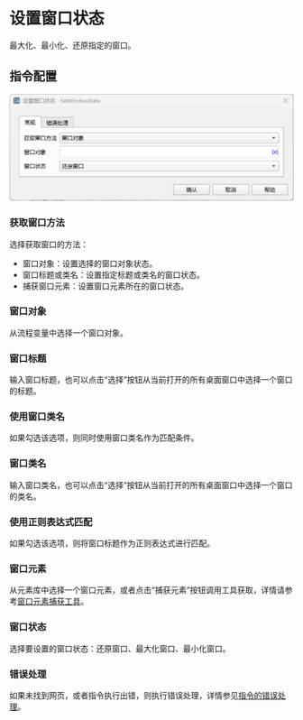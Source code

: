 # 设置窗口状态

最大化、最小化、还原指定的窗口。

## 指令配置

![设置窗口状态常规配置对话框](set_window_state_general_config.png)

### 获取窗口方法

选择获取窗口的方法：

* 窗口对象：设置选择的窗口对象状态。
* 窗口标题或类名：设置指定标题或类名的窗口状态。
* 捕获窗口元素：设置窗口元素所在的窗口状态。

### 窗口对象

从流程变量中选择一个窗口对象。

### 窗口标题

输入窗口标题，也可以点击“选择”按钮从当前打开的所有桌面窗口中选择一个窗口的标题。

### 使用窗口类名

如果勾选该选项，则同时使用窗口类名作为匹配条件。

### 窗口类名

输入窗口类名，也可以点击“选择”按钮从当前打开的所有桌面窗口中选择一个窗口的类名。

### 使用正则表达式匹配

如果勾选该选项，则将窗口标题作为正则表达式进行匹配。

### 窗口元素

从元素库中选择一个窗口元素，或者点击“捕获元素”按钮调用工具获取，详情请参考[窗口元素捕获工具](../../../manual/window_element_capture_tool.md)。

### 窗口状态

选择要设置的窗口状态：还原窗口、最大化窗口、最小化窗口。

### 错误处理

如果未找到网页，或者指令执行出错，则执行错误处理，详情参见[指令的错误处理](../../../manual/error_handling.md)。
